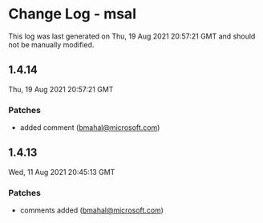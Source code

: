 # Change Log - msal

This log was last generated on Thu, 19 Aug 2021 20:57:21 GMT and should not be manually modified.

<!-- Start content -->

## 1.4.14

Thu, 19 Aug 2021 20:57:21 GMT

### Patches

- added  comment (bmahal@microsoft.com)

## 1.4.13

Wed, 11 Aug 2021 20:45:13 GMT

### Patches

- comments added  (bmahal@microsoft.com)
